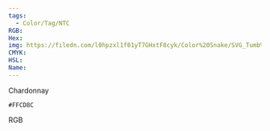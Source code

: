 ```yaml
---
tags:
  - Color/Tag/NTC
RGB:
Hex:
img: https://filedn.com/l0hpzxl1f01yT7GHxtF8cyk/Color%20Snake/SVG_Tumb%20Mass%20No%20Name/FFCD8C.svg
CMYK:
HSL:
Name:
---
```

Chardonnay
```palette
#FFCD8C
```
RGB

